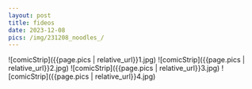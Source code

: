 ```yaml
---
layout: post
title: fideos
date: 2023-12-08
pics: /img/231208_noodles_/
---
```


![comicStrip]({{page.pics | relative_url}}1.jpg)
![comicStrip]({{page.pics | relative_url}}2.jpg)
![comicStrip]({{page.pics | relative_url}}3.jpg)
![comicStrip]({{page.pics | relative_url}}4.jpg)